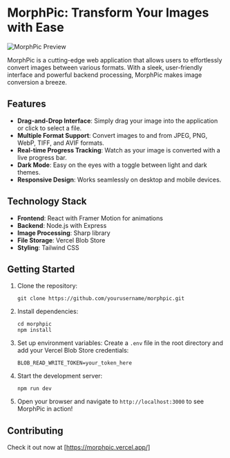 

# MorphPic: Transform Your Images with Ease


![MorphPic Preview](https://github.com/user-attachments/assets/c77b4192-5276-4063-a31b-1011a8d43c2c)



MorphPic is a cutting-edge web application that allows users to effortlessly convert images between various formats. With a sleek, user-friendly interface and powerful backend processing, MorphPic makes image conversion a breeze.

## Features

- **Drag-and-Drop Interface**: Simply drag your image into the application or click to select a file.
- **Multiple Format Support**: Convert images to and from JPEG, PNG, WebP, TIFF, and AVIF formats.
- **Real-time Progress Tracking**: Watch as your image is converted with a live progress bar.
- **Dark Mode**: Easy on the eyes with a toggle between light and dark themes.
- **Responsive Design**: Works seamlessly on desktop and mobile devices.

## Technology Stack

- **Frontend**: React with Framer Motion for animations
- **Backend**: Node.js with Express
- **Image Processing**: Sharp library
- **File Storage**: Vercel Blob Store
- **Styling**: Tailwind CSS

## Getting Started

1. Clone the repository:
   ```
   git clone https://github.com/yourusername/morphpic.git
   ```

2. Install dependencies:
   ```
   cd morphpic
   npm install
   ```

3. Set up environment variables:
   Create a `.env` file in the root directory and add your Vercel Blob Store credentials:
   ```
   BLOB_READ_WRITE_TOKEN=your_token_here
   ```

4. Start the development server:
   ```
   npm run dev
   ```

5. Open your browser and navigate to `http://localhost:3000` to see MorphPic in action!

## Contributing



Check it out now at [https://morphpic.vercel.app/]


